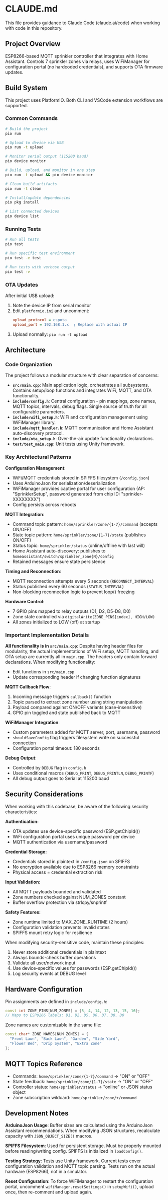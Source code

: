 # CLAUDE.md

This file provides guidance to Claude Code (claude.ai/code) when working with code in this repository.

## Project Overview

ESP8266-based MQTT sprinkler controller that integrates with Home Assistant. Controls 7 sprinkler zones via relays, uses WiFiManager for configuration portal (no hardcoded credentials), and supports OTA firmware updates.

## Build System

This project uses PlatformIO. Both CLI and VSCode extension workflows are supported.

### Common Commands

```bash
# Build the project
pio run

# Upload to device via USB
pio run -t upload

# Monitor serial output (115200 baud)
pio device monitor

# Build, upload, and monitor in one step
pio run -t upload && pio device monitor

# Clean build artifacts
pio run -t clean

# Install/update dependencies
pio pkg install

# List connected devices
pio device list
```

### Running Tests

```bash
# Run all tests
pio test

# Run specific test environment
pio test -e test

# Run tests with verbose output
pio test -v
```

### OTA Updates

After initial USB upload:
1. Note the device IP from serial monitor
2. Edit `platformio.ini` and uncomment:
   ```ini
   upload_protocol = espota
   upload_port = 192.168.1.x  ; Replace with actual IP
   ```
3. Upload normally: `pio run -t upload`

## Architecture

### Code Organization

The project follows a modular structure with clear separation of concerns:

- **`src/main.cpp`**: Main application logic, orchestrates all subsystems. Contains setup/loop functions and integrates WiFi, MQTT, and OTA functionality.
- **`include/config.h`**: Central configuration - pin mappings, zone names, MQTT topics, intervals, debug flags. Single source of truth for all configurable parameters.
- **`include/wifi_setup.h`**: WiFi and configuration management using WiFiManager library.
- **`include/mqtt_handler.h`**: MQTT communication and Home Assistant auto-discovery protocol.
- **`include/ota_setup.h`**: Over-the-air update functionality declarations.
- **`test/test_main.cpp`**: Unit tests using Unity framework.

### Key Architectural Patterns

**Configuration Management**:
- WiFi/MQTT credentials stored in SPIFFS filesystem (`/config.json`)
- Uses ArduinoJson for serialization/deserialization
- WiFiManager provides captive portal for user configuration (AP: "SprinklerSetup", password generated from chip ID: "sprinkler-XXXXXXXX")
- Config persists across reboots

**MQTT Integration**:
- Command topic pattern: `home/sprinkler/zone/{1-7}/command` (accepts ON/OFF)
- State topic pattern: `home/sprinkler/zone/{1-7}/state` (publishes ON/OFF)
- Status topic: `home/sprinkler/status` (online/offline with last will)
- Home Assistant auto-discovery: publishes to `homeassistant/switch/sprinkler_zone{N}/config`
- Retained messages ensure state persistence

**Timing and Reconnection**:
- MQTT reconnection attempts every 5 seconds (`RECONNECT_INTERVAL`)
- Status published every 60 seconds (`STATUS_INTERVAL`)
- Non-blocking reconnection logic to prevent loop() freezing

**Hardware Control**:
- 7 GPIO pins mapped to relay outputs (D1, D2, D5-D8, D0)
- Zone state controlled via `digitalWrite(ZONE_PINS[index], HIGH/LOW)`
- All zones initialized to LOW (off) at startup

### Important Implementation Details

**All functionality is in `src/main.cpp`**: Despite having header files for modularity, the actual implementations of WiFi setup, MQTT handling, and OTA setup are currently all in `main.cpp`. The headers only contain forward declarations. When modifying functionality:
- Edit functions in `src/main.cpp`
- Update corresponding header if changing function signatures

**MQTT Callback Flow**:
1. Incoming message triggers `callback()` function
2. Topic parsed to extract zone number using string manipulation
3. Payload compared against ON/OFF variants (case-insensitive)
4. GPIO pin toggled and state published back to MQTT

**WiFiManager Integration**:
- Custom parameters added for MQTT server, port, username, password
- `shouldSaveConfig` flag triggers filesystem write on successful connection
- Configuration portal timeout: 180 seconds

**Debug Output**:
- Controlled by `DEBUG` flag in `config.h`
- Uses conditional macros (`DEBUG_PRINT`, `DEBUG_PRINTLN`, `DEBUG_PRINTF`)
- All debug output goes to Serial at 115200 baud

## Security Considerations

When working with this codebase, be aware of the following security characteristics:

**Authentication:**
- OTA updates use device-specific password (ESP.getChipId())
- WiFi configuration portal uses unique password per device
- MQTT authentication via username/password

**Credential Storage:**
- Credentials stored in plaintext in `/config.json` on SPIFFS
- No encryption available due to ESP8266 memory constraints
- Physical access = credential extraction risk

**Input Validation:**
- All MQTT payloads bounded and validated
- Zone numbers checked against NUM_ZONES constant
- Buffer overflow protection via strlcpy/snprintf

**Safety Features:**
- Zone runtime limited to MAX_ZONE_RUNTIME (2 hours)
- Configuration validation prevents invalid states
- SPIFFS mount retry logic for resilience

When modifying security-sensitive code, maintain these principles:
1. Never store additional credentials in plaintext
2. Always bounds-check buffer operations
3. Validate all user/network input
4. Use device-specific values for passwords (ESP.getChipId())
5. Log security events at DEBUG level

## Hardware Configuration

Pin assignments are defined in `include/config.h`:
```cpp
const int ZONE_PINS[NUM_ZONES] = {5, 4, 14, 12, 13, 15, 16};
// Maps to ESP8266 labels: D1, D2, D5, D6, D7, D8, D0
```

Zone names are customizable in the same file:
```cpp
const char* ZONE_NAMES[NUM_ZONES] = {
  "Front Lawn", "Back Lawn", "Garden", "Side Yard",
  "Flower Bed", "Drip System", "Extra Zone"
};
```

## MQTT Topics Reference

- Commands: `home/sprinkler/zone/{1-7}/command` → "ON" or "OFF"
- State feedback: `home/sprinkler/zone/{1-7}/state` → "ON" or "OFF"
- Controller status: `home/sprinkler/status` → "online" or JSON status object
- Zone subscription wildcard: `home/sprinkler/zone/+/command`

## Development Notes

**ArduinoJson Usage**: Buffer sizes are calculated using the ArduinoJson Assistant recommendations. When modifying JSON structures, recalculate capacity with `JSON_OBJECT_SIZE()` macros.

**SPIFFS Filesystem**: Used for persistent storage. Must be properly mounted before reading/writing config. SPIFFS is initialized in `loadConfig()`.

**Testing Strategy**: Tests use Unity framework. Current tests cover configuration validation and MQTT topic parsing. Tests run on the actual hardware (ESP8266), not in a simulator.

**Reset Configuration**: To force WiFiManager to restart the configuration portal, uncomment `wifiManager.resetSettings()` in `setupWifi()`, upload once, then re-comment and upload again.
